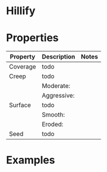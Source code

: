 # Hillify


# Properties


| Property | Description | Notes | 
| -------- | ----------- | ----- |
| Coverage | todo | |
| Creep | todo | |
| | Moderate: <desc> | |
| | Aggressive: <desc> | |
| Surface | todo | |
| | Smooth: <desc> | |
| | Eroded: <desc> | |
| Seed | todo | |




# Examples
